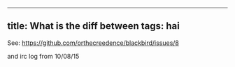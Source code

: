 ----
title: What is the diff between
tags: hai
----

See: https://github.com/orthecreedence/blackbird/issues/8

and irc log from 10/08/15
